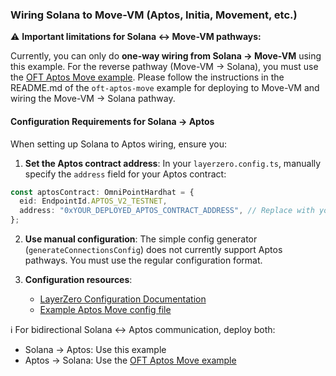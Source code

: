 ### Wiring Solana to Move-VM (Aptos, Initia, Movement, etc.)

:warning: **Important limitations for Solana ↔ Move-VM pathways:**

Currently, you can only do **one-way wiring from Solana → Move-VM** using this example. For the reverse pathway (Move-VM → Solana), you must use the [OFT Aptos Move example](https://github.com/LayerZero-Labs/devtools/tree/main/examples/oft-aptos-move). Please follow the instructions in the README.md of the `oft-aptos-move` example for deploying to Move-VM and wiring the Move-VM → Solana pathway.

#### Configuration Requirements for Solana → Aptos

When setting up Solana to Aptos wiring, ensure you:

1. **Set the Aptos contract address**: In your `layerzero.config.ts`, manually specify the `address` field for your Aptos contract:

```typescript
const aptosContract: OmniPointHardhat = {
  eid: EndpointId.APTOS_V2_TESTNET,
  address: "0xYOUR_DEPLOYED_APTOS_CONTRACT_ADDRESS", // Replace with your actual Aptos contract address
};
```

2. **Use manual configuration**: The simple config generator (`generateConnectionsConfig`) does not currently support Aptos pathways. You must use the regular configuration format.

3. **Configuration resources**:
   - [LayerZero Configuration Documentation](https://docs.layerzero.network/v2/developers/evm/create-lz-oapp/configuring-pathways)
   - [Example Aptos Move config file](https://github.com/LayerZero-Labs/devtools/blob/main/examples/oft-aptos-move/move.layerzero.config.ts)

:information_source: For bidirectional Solana ↔ Aptos communication, deploy both:

- Solana → Aptos: Use this example
- Aptos → Solana: Use the [OFT Aptos Move example](https://github.com/LayerZero-Labs/devtools/tree/main/examples/oft-aptos-move)
